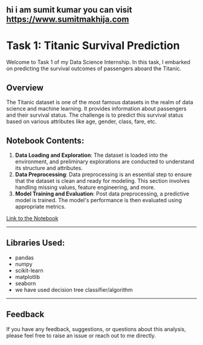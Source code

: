 hi i am sumit kumar you can visit https://www.sumitmakhija.com
-----------------------------------------------------------------

# Task 1: Titanic Survival Prediction

Welcome to Task 1 of my Data Science Internship. In this task, I embarked on predicting the survival outcomes of passengers aboard the Titanic. 

## Overview

The Titanic dataset is one of the most famous datasets in the realm of data science and machine learning. It provides information about passengers and their survival status. The challenge is to predict this survival status based on various attributes like age, gender, class, fare, etc.

## Notebook Contents:

1. **Data Loading and Exploration**: The dataset is loaded into the environment, and preliminary explorations are conducted to understand its structure and attributes.
2. **Data Preprocessing**: Data preprocessing is an essential step to ensure that the dataset is clean and ready for modeling. This section involves handling missing values, feature engineering, and more.
3. **Model Training and Evaluation**: Post data preprocessing, a predictive model is trained. The model's performance is then evaluated using appropriate metrics.

[Link to the Notebook](https://github.com/sumitmakhija/CODESOFT/blob/4fa8e3309a790ebab58c43b5749db5eb4c570247/Titanic%20Survival%20Prediction/titanic_analysis(task1).ipynb)

---

## Libraries Used:

- pandas
- numpy
- scikit-learn
- matplotlib
- seaborn
- we have used decision tree classifier/algorithm

---

## Feedback

If you have any feedback, suggestions, or questions about this analysis, please feel free to raise an issue or reach out to me directly.


